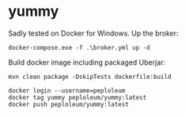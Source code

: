 # yummy

Sadly tested on Docker for Windows. Up the broker:

    docker-compose.exe -f .\broker.yml up -d
    
Build docker image including packaged Uberjar:

    mvn clean package -DskipTests dockerfile:build
    
    docker login --username=peploleum
    docker tag yummy peploleum/yummy:latest
    docker push peploleum/yummy:latest